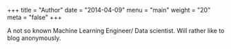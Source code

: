 +++
title = "Author"
date = "2014-04-09"
menu = "main"
weight = "20"
meta = "false"
+++

A not so known Machine Learning Engineer/ Data scientist.
Will rather like to blog anonymously.
